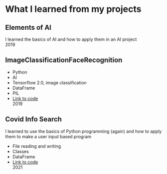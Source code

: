 # What I learned from my projects

## Elements of AI

I learned the basics of AI and how to apply them in an AI project \
2019

## ImageClassificationFaceRecognition

* Python
* AI 
* Tensorflow 2.0, image classification
* DataFrame
* PIL 
* [Link to code](https://github.com/vihervirveli/portfolio/tree/master/AI_and_Python/Python_ImageClassificationFaceRecognition) \
2019

## Covid Info Search
I learned to use the basics of Python programming (again) and how to apply them to make a user input based program
* File reading and writing
* Classes
* DataFrame
* [Link to code](https://github.com/vihervirveli/portfolio/tree/master/AI_and_Python/covid_info_search) \
2021